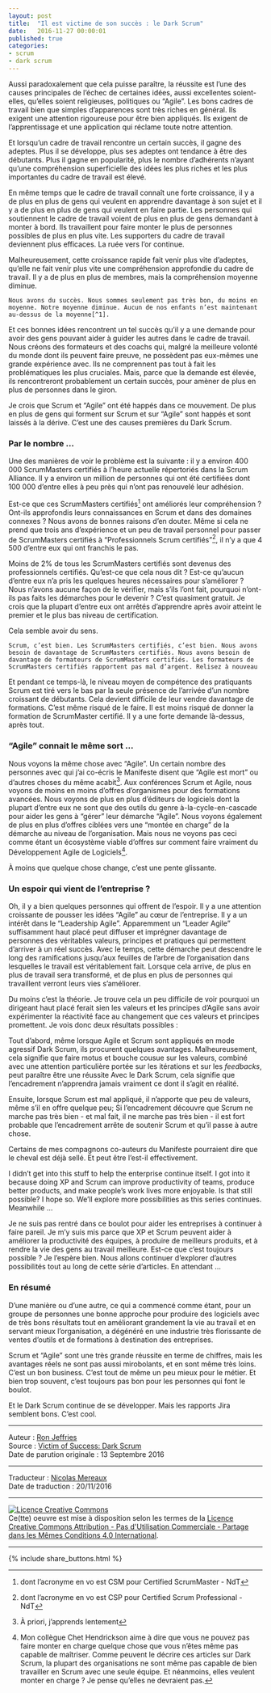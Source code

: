 ```yaml
---
layout: post
title:  "Il est victime de son succès : le Dark Scrum"
date:   2016-11-27 00:00:01
published: true
categories: 
- scrum
- dark scrum
---
```


Aussi paradoxalement que cela puisse paraître, la réussite est l’une des causes principales de l’échec de certaines idées, aussi excellentes soient-elles, qu’elles soient religieuses, politiques ou “Agile”. Les bons cadres de travail bien que simples d’apparences sont très riches en général. Ils exigent une attention rigoureuse pour être bien appliqués. Ils exigent de l’apprentissage et une application qui réclame toute notre attention.

Et lorsqu’un cadre de travail rencontre un certain succès, il gagne des adeptes. Plus il se développe, plus ses adeptes ont tendance à être des débutants. Plus il gagne en popularité, plus  le nombre d’adhérents n’ayant qu’une compréhension superficielle des idées les plus riches et les plus importantes du cadre de travail est élevé.

En même temps que le cadre de travail connaît une forte croissance, il y a de plus en plus de gens qui veulent en apprendre davantage à son sujet et il y a de plus en plus de gens qui veulent en faire partie. Les personnes qui soutiennent le cadre de travail voient de plus en plus de gens demandant à monter à bord. Ils travaillent pour faire monter le plus de personnes possibles de plus en plus vite. Les supporters du cadre de travail deviennent plus efficaces. La ruée vers l’or continue.

Malheureusement, cette croissance rapide fait venir plus vite d’adeptes, qu’elle ne fait venir plus vite une compréhension approfondie du cadre de travail. Il y a de plus en plus de membres, mais la compréhension moyenne diminue.

`Nous avons du succès. Nous sommes seulement pas très bon, du moins en moyenne. Notre moyenne diminue. Aucun de nos enfants n’est maintenant au-dessus de la moyenne[^1].`

Et ces bonnes idées rencontrent un tel succès qu’il y a une demande pour avoir des gens pouvant aider à guider les autres dans le cadre de travail. Nous créons des formateurs et des coachs qui, malgré la meilleure volonté du monde dont ils peuvent faire preuve, ne possèdent pas eux-mêmes une grande expérience avec. Ils ne comprennent pas tout à fait les problématiques les plus cruciales. Mais, parce que la demande est élevée, ils rencontreront probablement un certain succès, pour amèner de plus en plus de personnes dans le giron.

Je crois que Scrum et “Agile” ont été happés dans ce mouvement. De plus en plus de gens qui forment sur Scrum et sur “Agile” sont happés et sont laissés à la dérive. C’est une des causes premières du Dark Scrum.

### Par le nombre …

Une des manières de voir le problème est la suivante : il y a environ 400 000 ScrumMasters certifiés à l’heure actuelle répertoriés dans la Scrum Alliance. Il y a environ un million de personnes qui ont été certifiées dont 100 000 d’entre elles à peu près qui n’ont pas renouvelé leur adhésion.

Est-ce que ces ScrumMasters certifiés[^2] ont améliorés leur compréhension ? Ont-ils approfondis leurs connaissances en Scrum et dans des domaines connexes ? Nous avons de bonnes raisons d’en douter. Même si cela ne prend que trois ans d’expérience et un peu de travail personnel pour passer de ScrumMasters certifiés à “Professionnels Scrum certifiés”[^3], il n’y a que 4 500 d’entre eux qui ont franchis le pas.

Moins de 2% de tous les ScrumMasters certifiés sont devenus des professionnels certifiés. Qu’est-ce que cela nous dit ? Est-ce qu’aucun d’entre eux n’a pris les quelques heures nécessaires pour s’améliorer ? Nous n’avons aucune façon de le vérifier, mais s’ils l’ont fait, pourquoi n’ont-ils pas faits les démarches pour le devenir ? C’est quasiment gratuit. Je crois que la plupart d’entre eux ont arrêtés d’apprendre après avoir atteint le premier et le plus bas niveau de certification.

Cela semble avoir du sens.

`Scrum, c’est bien.
Les ScrumMasters certifiés, c’est bien.
Nous avons besoin de davantage de ScrumMasters certifiés.
Nous avons besoin de davantage de formateurs de ScrumMasters certifiés.
Les formateurs de ScrumMasters certifiés rapportent pas mal d’argent.
Relisez à nouveau`

Et pendant ce temps-là, le niveau moyen de compétence des pratiquants Scrum est tiré vers le bas par la seule présence de l’arrivée d’un nombre croissant de débutants. Cela devient difficile de leur vendre davantage de formations. C’est même risqué de le faire. Il est moins risqué de donner la formation de ScrumMaster certifié. Il y a une forte demande là-dessus, après tout.

### “Agile” connait le même sort …

Nous voyons la même chose avec “Agile”. Un certain nombre des personnes avec qui j’ai co-écris le Manifeste disent que “Agile est mort” ou d’autres choses du même acabit[^4]. Aux conférences Scrum et Agile, nous voyons de moins en moins d’offres d’organismes pour des formations avancées. Nous voyons de plus en plus d’éditeurs de logiciels dont la plupart d’entre eux ne sont que des outils du genre à-la-cycle-en-cascade pour aider les gens à “gérer” leur démarche “Agile”. Nous voyons également de plus en plus d’offres ciblées vers une “montée en charge” de la démarche au niveau de l’organisation. Mais nous ne voyons pas ceci comme étant un écosystème viable d’offres sur comment faire vraiment du Développement Agile de Logiciels[^5].

À moins que quelque chose change, c’est une pente glissante.

### Un espoir qui vient de l’entreprise ?

Oh, il y a bien quelques personnes qui offrent de l’espoir. Il y a une attention croissante de pousser les idées “Agile” au cœur de l’entreprise. Il y a un intérêt dans le “Leadership Agile”. Apparemment un “Leader Agile” suffisamment haut placé peut diffuser et imprégner davantage de personnes des véritables valeurs, principes et pratiques qui permettent d’arriver à un réel succès. Avec le temps, cette démarche peut descendre le long des ramifications jusqu’aux feuilles de l’arbre de l’organisation dans lesquelles le travail est véritablement fait. Lorsque cela arrive, de plus en plus de travail sera transformé, et de plus en plus de personnes qui travaillent verront leurs vies s’améliorer.

Du moins c’est la théorie. Je trouve cela un peu difficile de voir pourquoi un dirigeant haut placé ferait sien les valeurs et les principes d’Agile sans avoir expérimenter la réactivité face au changement que ces valeurs et principes promettent. Je vois donc deux résultats possibles :

Tout d’abord, même lorsque Agile et Scrum sont appliqués en mode agressif Dark Scrum, ils procurent quelques avantages. Malheureusement, cela signifie que faire motus et bouche cousue sur les valeurs, combiné avec une attention particulière portée sur les itérations et sur les _feedbacks_, peut paraître être une réussite  Avec le Dark Scrum, cela signifie que l’encadrement n’apprendra jamais vraiment ce dont il s’agit en réalité.

Ensuite, lorsque Scrum est mal appliqué, il n’apporte que peu de valeurs, même s’il en offre quelque peu; Si l’encadrement découvre que Scrum ne marche pas très bien - et mal fait, il ne marche pas très bien - il est fort probable que l’encadrement arrête de soutenir Scrum et qu’il passe à autre chose.

Certains de mes compagnons co-auteurs du Manifeste pourraient dire que le cheval est déjà sellé. Et peut être l’est-il effectivement.

I didn’t get into this stuff to help the enterprise continue itself. I got into it because doing XP and Scrum can improve productivity of teams, produce better products, and make people’s work lives more enjoyable. Is that still possible? I hope so. We’ll explore more possibilities as this series continues. Meanwhile …

Je ne suis pas rentré dans ce boulot pour aider les entreprises à continuer à faire pareil. Je m’y suis mis parce que XP et Scrum peuvent aider à améliorer la productivité des équipes, à produire de meilleurs produits, et à rendre la vie des gens au travail meilleure. Est-ce que c’est toujours possible ? Je l’espère bien. Nous allons continuer d’explorer d’autres possibilités tout au long de cette série d’articles. En attendant …

### En résumé

D’une manière ou d’une autre, ce qui a commencé comme étant, pour un groupe de personnes une bonne approche pour produire des logiciels avec de très bons résultats tout en améliorant grandement la vie au travail et en servant mieux l’organisation, a dégénéré en une industrie très florissante de ventes d’outils et de formations à destination des entreprises.

Scrum et “Agile” sont une très grande réussite en terme de chiffres, mais les avantages réels ne sont pas aussi mirobolants, et en sont même très loins. C’est un bon business. C’est tout de même un peu mieux pour le métier. Et bien trop souvent, c’est toujours pas bon pour les personnes qui font le boulot.

Et le Dark Scrum continue de se développer. Mais les rapports Jira semblent bons. C’est cool.

[^1]: Peut-être devrions-nous appeler cela l’effet Keillor, d’après le nom du grand Garrison Keillor ([écrivain et humoriste américain](https://fr.wikipedia.org/wiki/Garrison_Keillor) - NdT)

[^2]: dont l’acronyme en vo est CSM pour Certified ScrumMaster - NdT

[^3]: dont l’acronyme en vo est CSP pour Certified Scrum Professional - NdT

[^4]: À priori, j’apprends lentement

[^5]: Mon collègue Chet Hendrickson aime à dire que vous ne pouvez pas faire monter en charge quelque chose que vous n’êtes même pas capable de maîtriser. Comme peuvent le décrire ces articles sur Dark Scrum, la plupart des organisations ne sont même pas capable de bien travailler en Scrum avec une seule équipe. Et néanmoins, elles veulent monter en charge ? Je pense qu’elles ne devraient pas.


---
Auteur : [Ron Jeffries](http://ronjeffries.com/about.html)  
Source : [Victim of Success: Dark Scrum](http://ronjeffries.com/articles/016-09ff/victim/)  
Date de parution originale : 13 Septembre 2016  

---
Traducteur : [Nicolas Mereaux](http://www.les-traducteurs-agiles.org/traducteurs/)  
Date de traduction : 20/11/2016  

---

<a rel="license" href="http://creativecommons.org/licenses/by-nc-sa/4.0/"><img alt="Licence Creative Commons" style="border-width:0" src="http://i.creativecommons.org/l/by-nc-sa/4.0/88x31.png" /></a><br />Ce(tte) oeuvre est mise à disposition selon les termes de la <a rel="license" href="http://creativecommons.org/licenses/by-nc-sa/4.0/">Licence Creative Commons Attribution - Pas d'Utilisation Commerciale - Partage dans les Mêmes Conditions 4.0 International</a>.

---

{% include share_buttons.html %}


